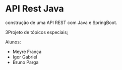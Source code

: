 # API Rest Java

construção de uma API REST com Java e SpringBoot.

3Projeto de tópicos especiais; 

Alunos:
- Meyre França
- Igor Gabriel
- Bruno Parga 
